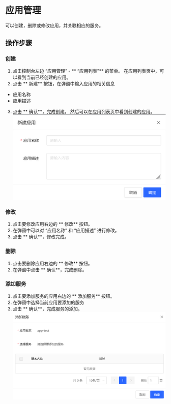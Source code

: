 # 应用管理
可以创建，删除或修改应用，并关联相应的服务。

## 操作步骤
### 创建
1. 点击控制台左边 “应用管理” - ** “应用列表”** 的菜单。 在应用列表页中，可以看到当前已经创建的应用。
2. 点击 ** 新建** 按钮，在弹窗中输入应用的相关信息
  - 应用名称
  - 应用描述
3. 点击 ** 确认**，完成创建。 然后可以在应用列表页中看到创建的应用。
![](../../../../../image/AMC/create-application.png)

### 修改
1. 点击要修改应用右边的 ** 修改** 按钮。
2. 在弹窗中可以对 “应用名称” 和 “应用描述” 进行修改。
3. 点击 ** 确认**，修改完成。

### 删除
1. 点击要删除应用右边的 ** 修改** 按钮。
2. 在弹窗中点击 ** 确认**，完成删除。

### 添加服务
1. 点击要添加服务的应用右边的 ** 添加服务** 按钮。
2. 在弹窗中选择当前应用要添加的服务
3. 点击 ** 确认**，完成服务的添加。
![](../../../../../image/AMC/add-services.png)